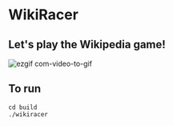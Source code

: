 # WikiRacer

## Let's play the Wikipedia game!

![ezgif com-video-to-gif](https://github.com/triskit124/WikiRacer/assets/31640155/9194ae19-33b7-4548-9f78-5141e8631b8c)

## To run
```shell
cd build
./wikiracer
